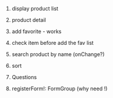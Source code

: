 1. display product list
2. product detail
3. add favorite - works
4. check item before add the fav list
5. search product by name (onChange?)
6. sort
7. Questions

8. registerForm!: FormGroup (why need !)
